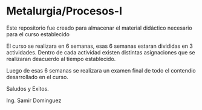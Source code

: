# Metalurgia/Procesos-I
Este repositorio fue creado para almacenar el material didáctico necesario para el curso establecido

El curso se realizara en 6 semanas,
esas 6 semanas estaran divididas en 3 actividades. Dentro de cada actividad existen distintas asignaciones que se realizaran deacuerdo al tiempo establecido.

Luego de esas 6 semanas se realizara un examen final de todo el contendio desarrollado en el curso.

Saludos y Exitos.

Ing. Samir Dominguez
